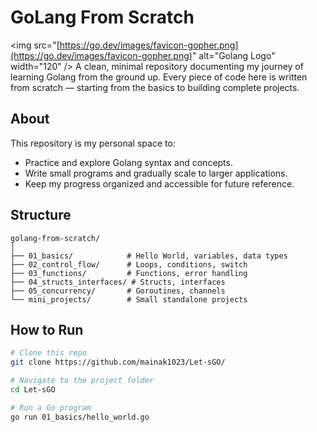 # GoLang From Scratch

\<img src="[https://go.dev/images/favicon-gopher.png](https://go.dev/images/favicon-gopher.png)" alt="Golang Logo" width="120" /\>
A clean, minimal repository documenting my journey of learning Golang from the ground up. Every piece of code here is written from scratch — starting from the basics to building complete projects.

## About

This repository is my personal space to:

  * Practice and explore Golang syntax and concepts.
  * Write small programs and gradually scale to larger applications.
  * Keep my progress organized and accessible for future reference.

## Structure

```
golang-from-scratch/
│
├── 01_basics/            # Hello World, variables, data types
├── 02_control_flow/      # Loops, conditions, switch
├── 03_functions/         # Functions, error handling
├── 04_structs_interfaces/ # Structs, interfaces
├── 05_concurrency/       # Goroutines, channels
└── mini_projects/        # Small standalone projects
```

## How to Run

```bash
# Clone this repo
git clone https://github.com/mainak1023/Let-sGO/

# Navigate to the project folder
cd Let-sGO

# Run a Go program
go run 01_basics/hello_world.go
```
